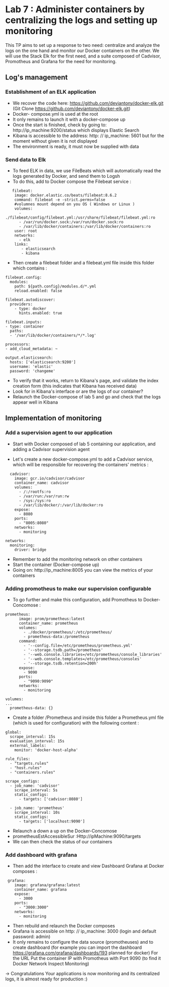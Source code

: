 # Lab 7 : Administer containers by centralizing the logs and setting up monitoring

This TP aims to set up a response to two need: centralize and analyze the logs on the one hand and monitor our Docker containers on the other.
We will use the Stack Elk for the first need, and a suite composed of Cadvisor, Promotheus and Grafana for the need for monitoring.

## Log's management

### Establishment of an ELK application
- We recover the code here: https://github.com/deviantony/docker-elk.git (Git Clone https://github.com/deviantony/docker-elk.git)
- Docker- compose.yml is used at the root
- It only remains to launch it with a docker-compose up
- Once the start is finished, check by going to:
http://ip_machine:9200/status which displays Elastic Search
- Kibana is accessible to the address: http: // ip_machine: 5601 but for the moment without given it is not displayed
- The environment is ready, it must now be supplied with data

### Send data to Elk
- To feed ELK in data, we use FileBeats which will automatically read the logs generated by Docker, and send them to Logsh
- To do this, add to Docker compose the Filebeat service :
```
   filebeat:
    image: docker.elastic.co/beats/filebeat:8.6.2
    command: filebeat -e -strict.perms=false
    #volumnes mount depend on you OS ( Windows or Linux )
    volumes:
      - ./filebeat/config/filebeat.yml:/usr/share/filebeat/filebeat.yml:ro
      - /var/run/docker.sock:/var/run/docker.sock:ro
      - /var/lib/docker/containers:/var/lib/docker/containers:ro
    user: root
    networks:
      - elk
    links:
       - elasticsearch
       - kibana
```
- Then create a filebeat folder and a filebeat.yml file inside this folder which contains :
```
filebeat.config:
  modules:
    path: ${path.config}/modules.d/*.yml
    reload.enabled: false

filebeat.autodiscover:
  providers:
    - type: docker
      hints.enabled: true

filebeat.inputs:
- type: container
  paths:
  - '/var/lib/docker/containers/*/*.log'

processors:
- add_cloud_metadata: ~

output.elasticsearch:
  hosts: ['elasticsearch:9200']
  username: 'elastic'
  password: 'changeme'
```
- To verify that it works, return to Kibana's page, and validate the index creation form (this indicates that Kibana has received data)
- Look for in Kibana's interface or are the logs of our container?
- Relaunch the Docker-compose of lab 5 and go and check that the logs appear well in Kibana


## Implementation of monitoring
### Add a supervision agent to our application

- Start with Docker composed of lab 5 containing our application, and adding a Cadvisor supervision agent

- Let's create a new docker-compose.yml to add a Cadvisor service, which will be responsible for recovering the containers' metrics :
```
  cadvisor:
    image: gcr.io/cadvisor/cadvisor
    container_name: cadvisor
    volumes:
      - /:/rootfs:ro
      - /var/run:/var/run:rw
      - /sys:/sys:ro
      - /var/lib/docker/:/var/lib/docker:ro
    expose:
      - 8080
    ports:
      - "8005:8080"
    networks:
      - monitoring

networks:
  monitoring:
    driver: bridge
```
- Remember to add the monitoring network on other containers
- Start the container (Docker-compose up)
- Going on: http://ip_machine:8005 you can view the metrics of your containers

### Adding promotheus to make our supervision configurable
- To go further and make this configuration, add Promotheus to Docker-Concomose :
```
prometheus:
      image: prom/prometheus:latest
      container_name: prometheus
      volumes:
        - ./docker/prometheus/:/etc/prometheus/
        - prometheus-data:/prometheus
      command:
        - '--config.file=/etc/prometheus/prometheus.yml'
        - '--storage.tsdb.path=/prometheus'
        - '--web.console.libraries=/etc/prometheus/console_libraries'
        - '--web.console.templates=/etc/prometheus/consoles'
        - '--storage.tsdb.retention=200h'
      expose:
        - 9090
      ports:
        - "9090:9090"
      networks:
        - monitoring

volumes:
...
  prometheus-data: {}
```
- Create a folder /Prometheus and inside this folder a Prometheus.yml file (which is used for configuration) with the following content :
```
global:
  scrape_interval: 15s
  evaluation_interval: 15s
  external_labels:
    monitor: 'docker-host-alpha'

rule_files:
  - "targets.rules"
  - "host.rules"
  - "containers.rules"

scrape_configs:
  - job_name: 'cadvisor'
    scrape_interval: 5s
    static_configs:
      - targets: ['cadvisor:8080']

  - job_name: 'prometheus'
    scrape_interval: 10s
    static_configs:
      - targets: ['localhost:9090']
```
- Relaunch a down a up on the Docker-Concomose
- prometheusEstAccessibleSur :Http://ipMachine:9090/targets
- We can then check the status of our containers

### Add dashboard with grafana

- Then add the interface to create and view Dashboard Grafana at Docker composes :
```
 grafana:
    image: grafana/grafana:latest
    container_name: grafana
    expose:
      - 3000
    ports:
      - "3000:3000"
    networks:
      - monitoring
```
- Then rebuild and relaunch the Docker composes
- Grafana is accessible on http: // ip_machine: 3000 (login and default password: admin)
- It only remains to configure the data source (promotheuses) and to create dashboard (for example you can import the dashboard https://grafana.com/grafana/dashboards/193 planned for docker)
For the URL Put the container IP with Promotheus with Port 9090 (to find it Docker Network Inspect Monitoring)

-> Congratulations Your applications is now monitoring and its centralized logs, it is almost ready for production :)
